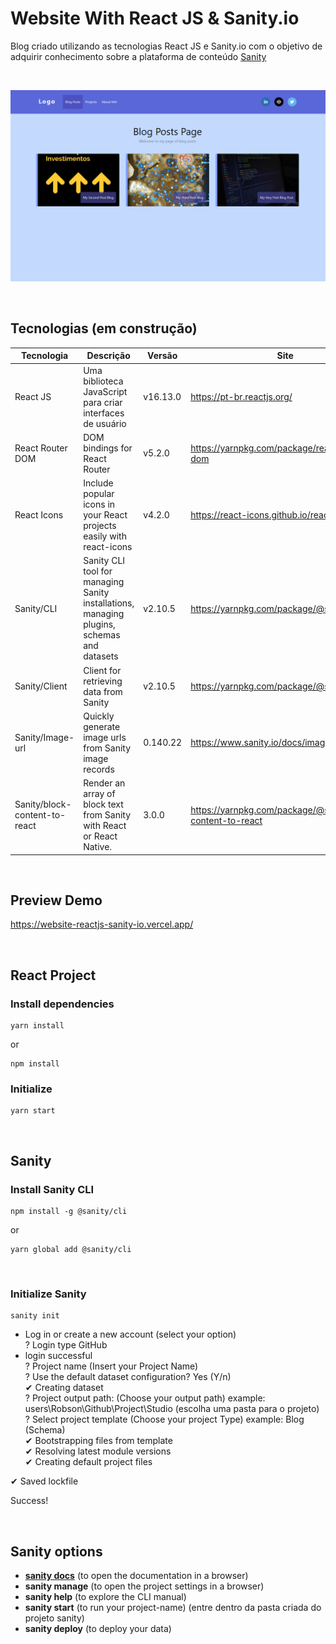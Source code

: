 # Website With React JS & Sanity.io

Blog criado utilizando as tecnologias React JS e Sanity.io com o objetivo de adquirir conhecimento sobre a plataforma de conteúdo [Sanity](https://www.sanity.io/)

<br>


![Preview Project](src/images/preview.png)

<br>

## Tecnologias (em construção)

Tecnologia | Descrição | Versão | Site
------------ | ------------- | ------------ | ------------
React JS | Uma biblioteca JavaScript para criar interfaces de usuário | v16.13.0 | https://pt-br.reactjs.org/
React Router DOM | DOM bindings for React Router | v5.2.0 | https://yarnpkg.com/package/react-router-dom
React Icons | Include popular icons in your React projects easily with react-icons | v4.2.0 | https://react-icons.github.io/react-icons/
Sanity/CLI| Sanity CLI tool for managing Sanity installations, managing plugins, schemas and datasets | v2.10.5 | https://yarnpkg.com/package/@sanity/cli
Sanity/Client | Client for retrieving data from Sanity | v2.10.5 | https://yarnpkg.com/package/@sanity/client
Sanity/Image-url | Quickly generate image urls from Sanity image records | 0.140.22 | https://www.sanity.io/docs/image-url
Sanity/block-content-to-react | Render an array of block text from Sanity with React or React Native. | 3.0.0 | https://yarnpkg.com/package/@sanity/block-content-to-react

<br>

## Preview Demo

https://website-reactjs-sanity-io.vercel.app/

<br>

## React Project

### Install dependencies

```
yarn install
```
or 
```
npm install
```

### Initialize

```
yarn start
```

<br>


## Sanity

### Install Sanity CLI

```
npm install -g @sanity/cli
```
or

```
yarn global add @sanity/cli
```

<br>

### Initialize Sanity

```
sanity init
```

- Log in or create a new account (select your option)<br>
? Login type GitHub <br>
- login successful <br>
? Project name (Insert your Project Name) <br>
? Use the default dataset configuration? Yes     (Y/n) <br>
✔ Creating dataset <br>
? Project output path: (Choose your output path) example: users\Robson\Github\Project\Studio (escolha uma pasta para o projeto) <br>
? Select project template (Choose your project Type) example: Blog (Schema) <br>
✔ Bootstrapping files from template <br>
✔ Resolving latest module versions <br>
✔ Creating default project files <br>

✔ Saved lockfile

Success! 

<br>

## Sanity options

+ [**sanity docs**](https://www.sanity.io/docs/sanity-studio) (to open the documentation in a browser)
+ **sanity manage** (to open the project settings in a browser)
+ **sanity help** (to explore the CLI manual)
+ **sanity start** (to run your project-name) (entre dentro da pasta criada do projeto sanity)
+ **sanity deploy** (to deploy your data) 
